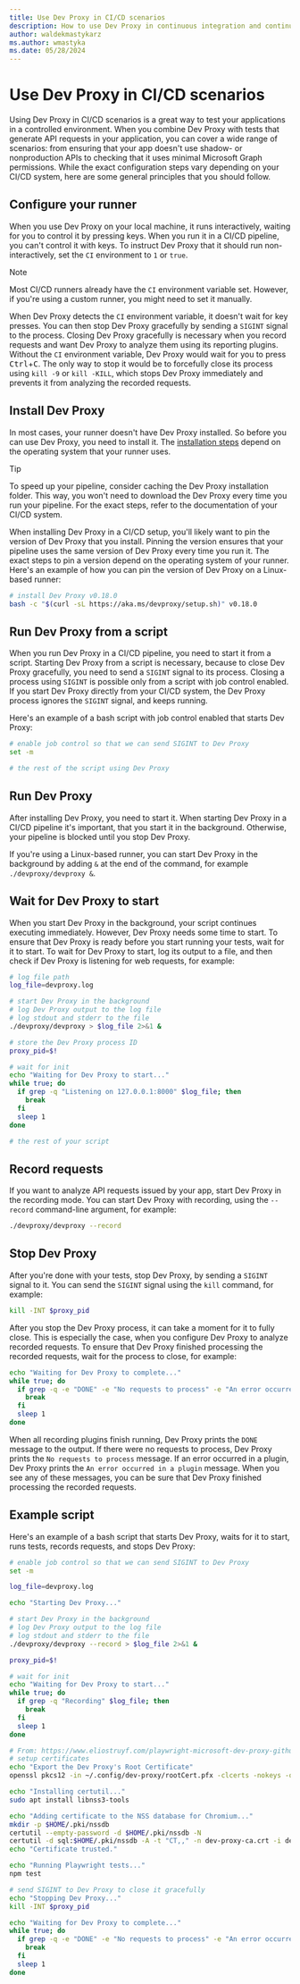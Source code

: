 ```yaml
---
title: Use Dev Proxy in CI/CD scenarios
description: How to use Dev Proxy in continuous integration and continuous deployment (CI/CD) scenarios
author: waldekmastykarz
ms.author: wmastyka
ms.date: 05/28/2024
---
```


# Use Dev Proxy in CI/CD scenarios

Using Dev Proxy in CI/CD scenarios is a great way to test your applications in a controlled environment. When you combine Dev Proxy with tests that generate API requests in your application, you can cover a wide range of scenarios: from ensuring that your app doesn't use shadow- or nonproduction APIs to checking that it uses minimal Microsoft Graph permissions. While the exact configuration steps vary depending on your CI/CD system, here are some general principles that you should follow.

## Configure your runner

When you use Dev Proxy on your local machine, it runs interactively, waiting for you to control it by pressing keys. When you run it in a CI/CD pipeline, you can't control it with keys. To instruct Dev Proxy that it should run non-interactively, set the `CI` environment to `1` or `true`.

> [!NOTE]
> Most CI/CD runners already have the `CI` environment variable set. However, if you're using a custom runner, you might need to set it manually.

When Dev Proxy detects the `CI` environment variable, it doesn't wait for key presses. You can then stop Dev Proxy gracefully by sending a `SIGINT` signal to the process. Closing Dev Proxy gracefully is necessary when you record requests and want Dev Proxy to analyze them using its reporting plugins. Without the `CI` environment variable, Dev Proxy would wait for you to press <kbd>Ctrl</kbd>+<kbd>C</kbd>. The only way to stop it would be to forcefully close its process using `kill -9` or `kill -KILL`, which stops Dev Proxy immediately and prevents it from analyzing the recorded requests.

## Install Dev Proxy

In most cases, your runner doesn't have Dev Proxy installed. So before you can use Dev Proxy, you need to install it. The [installation steps](../get-started.md#install-dev-proxy) depend on the operating system that your runner uses.

> [!TIP]
> To speed up your pipeline, consider caching the Dev Proxy installation folder. This way, you won't need to download the Dev Proxy every time you run your pipeline. For the exact steps, refer to the documentation of your CI/CD system.

When installing Dev Proxy in a CI/CD setup, you'll likely want to pin the version of Dev Proxy that you install. Pinning the version ensures that your pipeline uses the same version of Dev Proxy every time you run it. The exact steps to pin a version depend on the operating system of your runner. Here's an example of how you can pin the version of Dev Proxy on a Linux-based runner:

```bash
# install Dev Proxy v0.18.0
bash -c "$(curl -sL https://aka.ms/devproxy/setup.sh)" v0.18.0
```

## Run Dev Proxy from a script

When you run Dev Proxy in a CI/CD pipeline, you need to start it from a script. Starting Dev Proxy from a script is necessary, because to close Dev Proxy gracefully, you need to send a `SIGINT` signal to its process. Closing a process using `SIGINT` is possible only from a script with job control enabled. If you start Dev Proxy directly from your CI/CD system, the Dev Proxy process ignores the `SIGINT` signal, and keeps running.

Here's an example of a bash script with job control enabled that starts Dev Proxy:

```bash
# enable job control so that we can send SIGINT to Dev Proxy
set -m

# the rest of the script using Dev Proxy
```

## Run Dev Proxy

After installing Dev Proxy, you need to start it. When starting Dev Proxy in a CI/CD pipeline it's important, that you start it in the background. Otherwise, your pipeline is blocked until you stop Dev Proxy.

If you're using a Linux-based runner, you can start Dev Proxy in the background by adding `&` at the end of the command, for example `./devproxy/devproxy &`.

## Wait for Dev Proxy to start

When you start Dev Proxy in the background, your script continues executing immediately. However, Dev Proxy needs some time to start. To ensure that Dev Proxy is ready before you start running your tests, wait for it to start. To wait for Dev Proxy to start, log its output to a file, and then check if Dev Proxy is listening for web requests, for example:

```bash
# log file path
log_file=devproxy.log

# start Dev Proxy in the background
# log Dev Proxy output to the log file
# log stdout and stderr to the file
./devproxy/devproxy > $log_file 2>&1 &

# store the Dev Proxy process ID
proxy_pid=$!

# wait for init
echo "Waiting for Dev Proxy to start..."
while true; do
  if grep -q "Listening on 127.0.0.1:8000" $log_file; then
    break
  fi
  sleep 1
done

# the rest of your script
```

## Record requests

If you want to analyze API requests issued by your app, start Dev Proxy in the recording mode. You can start Dev Proxy with recording, using the `--record` command-line argument, for example:

```bash
./devproxy/devproxy --record
```

## Stop Dev Proxy

After you're done with your tests, stop Dev Proxy, by sending a `SIGINT` signal to it. You can send the `SIGINT` signal using the `kill` command, for example:

```bash
kill -INT $proxy_pid
```

After you stop the Dev Proxy process, it can take a moment for it to fully close. This is especially the case, when you configure Dev Proxy to analyze recorded requests. To ensure that Dev Proxy finished processing the recorded requests, wait for the process to close, for example:

```bash
echo "Waiting for Dev Proxy to complete..."
while true; do
  if grep -q -e "DONE" -e "No requests to process" -e "An error occurred in a plugin" $log_file; then
    break
  fi
  sleep 1
done
```

When all recording plugins finish running, Dev Proxy prints the `DONE` message to the output. If there were no requests to process, Dev Proxy prints the `No requests to process` message. If an error occurred in a plugin, Dev Proxy prints the `An error occurred in a plugin` message. When you see any of these messages, you can be sure that Dev Proxy finished processing the recorded requests.

## Example script

Here's an example of a bash script that starts Dev Proxy, waits for it to start, runs tests, records requests, and stops Dev Proxy:

```bash
# enable job control so that we can send SIGINT to Dev Proxy
set -m

log_file=devproxy.log

echo "Starting Dev Proxy..."

# start Dev Proxy in the background
# log Dev Proxy output to the log file
# log stdout and stderr to the file
./devproxy/devproxy --record > $log_file 2>&1 &

proxy_pid=$!

# wait for init
echo "Waiting for Dev Proxy to start..."
while true; do
  if grep -q "Recording" $log_file; then
    break
  fi
  sleep 1
done

# From: https://www.eliostruyf.com/playwright-microsoft-dev-proxy-github-actions/
# setup certificates
echo "Export the Dev Proxy's Root Certificate"
openssl pkcs12 -in ~/.config/dev-proxy/rootCert.pfx -clcerts -nokeys -out dev-proxy-ca.crt -passin pass:""

echo "Installing certutil..."
sudo apt install libnss3-tools

echo "Adding certificate to the NSS database for Chromium..."
mkdir -p $HOME/.pki/nssdb
certutil --empty-password -d $HOME/.pki/nssdb -N 
certutil -d sql:$HOME/.pki/nssdb -A -t "CT,," -n dev-proxy-ca.crt -i dev-proxy-ca.crt
echo "Certificate trusted." 

echo "Running Playwright tests..."
npm test

# send SIGINT to Dev Proxy to close it gracefully
echo "Stopping Dev Proxy..."
kill -INT $proxy_pid

echo "Waiting for Dev Proxy to complete..."
while true; do
  if grep -q -e "DONE" -e "No requests to process" -e "An error occurred in a plugin" $log_file; then
    break
  fi
  sleep 1
done
```
